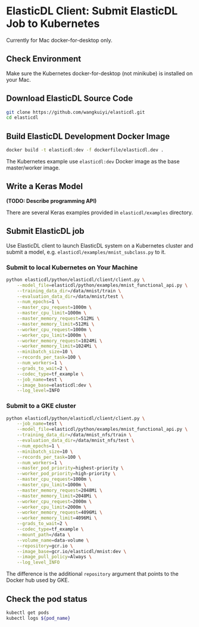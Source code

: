# ElasticDL Client: Submit ElasticDL Job to Kubernetes 

Currently for Mac docker-for-desktop only.

## Check Environment

Make sure the Kubernetes docker-for-desktop (not minikube) is installed on your Mac.

## Download ElasticDL Source Code
```bash
git clone https://github.com/wangkuiyi/elasticdl.git
cd elasticdl
```

## Build ElasticDL Development Docker Image
```bash
docker build -t elasticdl:dev -f dockerfile/elasticdl.dev .
```
The Kubernetes example use `elasticdl:dev` Docker image as the base master/worker image.


## Write a Keras Model

**(TODO: Describe programming API)**

There are several Keras examples provided in `elasticdl/examples` directory.

## Submit ElasticDL job

Use ElasticDL client to launch ElasticDL system on a Kubernetes cluster and submit a model, e.g. `elasticdl/examples/mnist_subclass.py` to it.

### Submit to local Kubernetes on Your Machine

```bash
python elasticdl/python/elasticdl/client/client.py \
    --model_file=elasticdl/python/examples/mnist_functional_api.py \
    --training_data_dir=/data/mnist/train \
    --evaluation_data_dir=/data/mnist/test \
    --num_epochs=1 \
    --master_cpu_request=1000m \
    --master_cpu_limit=1000m \
    --master_memory_request=512Mi \
    --master_memory_limit=512Mi \
    --worker_cpu_request=1000m \
    --worker_cpu_limit=1000m \
    --worker_memory_request=1024Mi \
    --worker_memory_limit=1024Mi \
    --minibatch_size=10 \
    --records_per_task=100 \
    --num_workers=1 \
    --grads_to_wait=2 \
    --codec_type=tf_example \
    --job_name=test \
    --image_base=elasticdl:dev \
    --log_level=INFO
```

### Submit to a GKE cluster

```bash
python elasticdl/python/elasticdl/client/client.py \
    --job_name=test \
    --model_file=elasticdl/python/examples/mnist_functional_api.py \
    --training_data_dir=/data/mnist_nfs/train \
    --evaluation_data_dir=/data/mnist_nfs/test \
    --num_epochs=1 \
    --minibatch_size=10 \
    --records_per_task=100 \
    --num_workers=1 \
    --master_pod_priority=highest-priority \
    --worker_pod_priority=high-priority \
    --master_cpu_request=1000m \
    --master_cpu_limit=1000m \
    --master_memory_request=2048Mi \
    --master_memory_limit=2048Mi \
    --worker_cpu_request=2000m \
    --worker_cpu_limit=2000m \
    --worker_memory_request=4096Mi \
    --worker_memory_limit=4096Mi \
    --grads_to_wait=2 \
    --codec_type=tf_example \
    --mount_path=/data \
    --volume_name=data-volume \
    --repository=gcr.io \
    --image_base=gcr.io/elasticdl/mnist:dev \
    --image_pull_policy=Always \
    --log_level_INFO
```
The difference is the additional `repository` argument that points to the Docker hub used by GKE.

## Check the pod status

```bash
kubectl get pods
kubectl logs ${pod_name}
```
